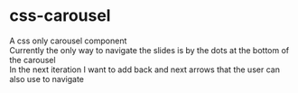 # css-carousel
A css only carousel component  
Currently the only way to navigate the slides is by the dots at the bottom of the carousel  
In the next iteration I want to add back and next arrows that the user can also use to navigate
